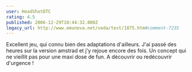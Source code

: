 ```yaml
---
user: HeadShotDTC
rating: 4.5
published: 2006-12-29T10:44:32.000Z
legacy_url: http://www.emunova.net/veda/test/1875.htm#comment-7235
---
```

Excellent jeu, qui connu bien des adaptations d'ailleurs. J'ai passé des heures sur la version amstrad et j'y rejoue encore des fois. Un concept qui ne vieillit pas pour une maxi dose de fun. A découvrir ou redécouvrir d'urgence !